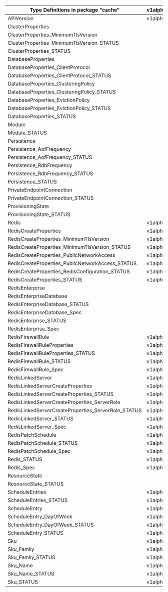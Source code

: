 | Type Definitions in package "cache"                 | v1alpha1api20201201 | v1alpha1api20210301 | v1beta20201201 | v1beta20210301 |
|-----------------------------------------------------|---------------------|---------------------|----------------|----------------|
| APIVersion                                          | v1alpha1api20201201 | v1alpha1api20210301 | v1beta20201201 | v1beta20210301 |
| ClusterProperties                                   |                     | v1alpha1api20210301 |                | v1beta20210301 |
| ClusterProperties_MinimumTlsVersion                 |                     | v1alpha1api20210301 |                | v1beta20210301 |
| ClusterProperties_MinimumTlsVersion_STATUS          |                     | v1alpha1api20210301 |                | v1beta20210301 |
| ClusterProperties_STATUS                            |                     | v1alpha1api20210301 |                | v1beta20210301 |
| DatabaseProperties                                  |                     | v1alpha1api20210301 |                | v1beta20210301 |
| DatabaseProperties_ClientProtocol                   |                     | v1alpha1api20210301 |                | v1beta20210301 |
| DatabaseProperties_ClientProtocol_STATUS            |                     | v1alpha1api20210301 |                | v1beta20210301 |
| DatabaseProperties_ClusteringPolicy                 |                     | v1alpha1api20210301 |                | v1beta20210301 |
| DatabaseProperties_ClusteringPolicy_STATUS          |                     | v1alpha1api20210301 |                | v1beta20210301 |
| DatabaseProperties_EvictionPolicy                   |                     | v1alpha1api20210301 |                | v1beta20210301 |
| DatabaseProperties_EvictionPolicy_STATUS            |                     | v1alpha1api20210301 |                | v1beta20210301 |
| DatabaseProperties_STATUS                           |                     | v1alpha1api20210301 |                | v1beta20210301 |
| Module                                              |                     | v1alpha1api20210301 |                | v1beta20210301 |
| Module_STATUS                                       |                     | v1alpha1api20210301 |                | v1beta20210301 |
| Persistence                                         |                     | v1alpha1api20210301 |                | v1beta20210301 |
| Persistence_AofFrequency                            |                     | v1alpha1api20210301 |                | v1beta20210301 |
| Persistence_AofFrequency_STATUS                     |                     | v1alpha1api20210301 |                | v1beta20210301 |
| Persistence_RdbFrequency                            |                     | v1alpha1api20210301 |                | v1beta20210301 |
| Persistence_RdbFrequency_STATUS                     |                     | v1alpha1api20210301 |                | v1beta20210301 |
| Persistence_STATUS                                  |                     | v1alpha1api20210301 |                | v1beta20210301 |
| PrivateEndpointConnection                           |                     | v1alpha1api20210301 |                | v1beta20210301 |
| PrivateEndpointConnection_STATUS                    |                     | v1alpha1api20210301 |                | v1beta20210301 |
| ProvisioningState                                   |                     | v1alpha1api20210301 |                | v1beta20210301 |
| ProvisioningState_STATUS                            |                     | v1alpha1api20210301 |                | v1beta20210301 |
| Redis                                               | v1alpha1api20201201 |                     | v1beta20201201 |                |
| RedisCreateProperties                               | v1alpha1api20201201 |                     | v1beta20201201 |                |
| RedisCreateProperties_MinimumTlsVersion             | v1alpha1api20201201 |                     | v1beta20201201 |                |
| RedisCreateProperties_MinimumTlsVersion_STATUS      | v1alpha1api20201201 |                     | v1beta20201201 |                |
| RedisCreateProperties_PublicNetworkAccess           | v1alpha1api20201201 |                     | v1beta20201201 |                |
| RedisCreateProperties_PublicNetworkAccess_STATUS    | v1alpha1api20201201 |                     | v1beta20201201 |                |
| RedisCreateProperties_RedisConfiguration_STATUS     | v1alpha1api20201201 |                     | v1beta20201201 |                |
| RedisCreateProperties_STATUS                        | v1alpha1api20201201 |                     | v1beta20201201 |                |
| RedisEnterprise                                     |                     | v1alpha1api20210301 |                | v1beta20210301 |
| RedisEnterpriseDatabase                             |                     | v1alpha1api20210301 |                | v1beta20210301 |
| RedisEnterpriseDatabase_STATUS                      |                     | v1alpha1api20210301 |                | v1beta20210301 |
| RedisEnterpriseDatabase_Spec                        |                     | v1alpha1api20210301 |                | v1beta20210301 |
| RedisEnterprise_STATUS                              |                     | v1alpha1api20210301 |                | v1beta20210301 |
| RedisEnterprise_Spec                                |                     | v1alpha1api20210301 |                | v1beta20210301 |
| RedisFirewallRule                                   | v1alpha1api20201201 |                     | v1beta20201201 |                |
| RedisFirewallRuleProperties                         | v1alpha1api20201201 |                     | v1beta20201201 |                |
| RedisFirewallRuleProperties_STATUS                  | v1alpha1api20201201 |                     | v1beta20201201 |                |
| RedisFirewallRule_STATUS                            | v1alpha1api20201201 |                     | v1beta20201201 |                |
| RedisFirewallRule_Spec                              | v1alpha1api20201201 |                     | v1beta20201201 |                |
| RedisLinkedServer                                   | v1alpha1api20201201 |                     | v1beta20201201 |                |
| RedisLinkedServerCreateProperties                   | v1alpha1api20201201 |                     | v1beta20201201 |                |
| RedisLinkedServerCreateProperties_STATUS            | v1alpha1api20201201 |                     | v1beta20201201 |                |
| RedisLinkedServerCreateProperties_ServerRole        | v1alpha1api20201201 |                     | v1beta20201201 |                |
| RedisLinkedServerCreateProperties_ServerRole_STATUS | v1alpha1api20201201 |                     | v1beta20201201 |                |
| RedisLinkedServer_STATUS                            | v1alpha1api20201201 |                     | v1beta20201201 |                |
| RedisLinkedServer_Spec                              | v1alpha1api20201201 |                     | v1beta20201201 |                |
| RedisPatchSchedule                                  | v1alpha1api20201201 |                     | v1beta20201201 |                |
| RedisPatchSchedule_STATUS                           | v1alpha1api20201201 |                     | v1beta20201201 |                |
| RedisPatchSchedule_Spec                             | v1alpha1api20201201 |                     | v1beta20201201 |                |
| Redis_STATUS                                        | v1alpha1api20201201 |                     | v1beta20201201 |                |
| Redis_Spec                                          | v1alpha1api20201201 |                     | v1beta20201201 |                |
| ResourceState                                       |                     | v1alpha1api20210301 |                | v1beta20210301 |
| ResourceState_STATUS                                |                     | v1alpha1api20210301 |                | v1beta20210301 |
| ScheduleEntries                                     | v1alpha1api20201201 |                     | v1beta20201201 |                |
| ScheduleEntries_STATUS                              | v1alpha1api20201201 |                     | v1beta20201201 |                |
| ScheduleEntry                                       | v1alpha1api20201201 |                     | v1beta20201201 |                |
| ScheduleEntry_DayOfWeek                             | v1alpha1api20201201 |                     | v1beta20201201 |                |
| ScheduleEntry_DayOfWeek_STATUS                      | v1alpha1api20201201 |                     | v1beta20201201 |                |
| ScheduleEntry_STATUS                                | v1alpha1api20201201 |                     | v1beta20201201 |                |
| Sku                                                 | v1alpha1api20201201 | v1alpha1api20210301 | v1beta20201201 | v1beta20210301 |
| Sku_Family                                          | v1alpha1api20201201 |                     | v1beta20201201 |                |
| Sku_Family_STATUS                                   | v1alpha1api20201201 |                     | v1beta20201201 |                |
| Sku_Name                                            | v1alpha1api20201201 | v1alpha1api20210301 | v1beta20201201 | v1beta20210301 |
| Sku_Name_STATUS                                     | v1alpha1api20201201 | v1alpha1api20210301 | v1beta20201201 | v1beta20210301 |
| Sku_STATUS                                          | v1alpha1api20201201 | v1alpha1api20210301 | v1beta20201201 | v1beta20210301 |
